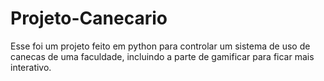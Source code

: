 # Projeto-Canecario
 Esse foi um projeto feito em python para controlar um sistema de uso de canecas de uma faculdade, incluindo a parte de gamificar para ficar mais interativo.
